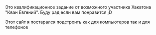 Это квалификационное задание от возможного участника Хакатона "Кван Евгений". Буду рад если вам понравится ;D

Этот сайт я постарался подстроить как для компьютеров так и для телефонов
